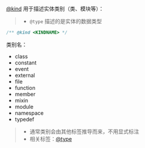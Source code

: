[@kind](http://usejsdoc.org/tags-kind.html) 用于描述实体类别（类、模块等）：

> - `@type` 描述的是实体的数据类型

```js
/** @kind <KINDNAME> */
```

类别名：

- class
- constant
- event
- external
- file
- function
- member
- mixin
- module
- namespace
- typedef

> - 通常类别会由其他标签推导而来，不用显式标注
> - 相关标签：[@type](http://usejsdoc.org/tags-type.html)
